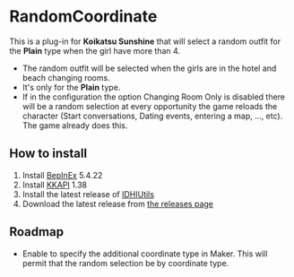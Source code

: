 ﻿# RandomCoordinate

This is a plug-in for **Koikatsu Sunshine** that will select a random outfit for the
**Plain** type when the girl have more than 4.

- The random outfit will be selected when the girls are in the hotel and beach changing
rooms.
- It's only for the **Plain** type.
- If in the configuration the option Changing Room Only is disabled there will be a
random selection at every opportunity the game reloads the character (Start
conversations, Dating events, entering a map, ..., etc). The game already does this.

## How to install

1. Install [BepInEx](https://github.com/BepInEx/BepInEx/releases/tag/v5.4.22) 5.4.22
2. Install [KKAPI](https://github.com/IllusionMods/IllusionModdingAPI/releases/tag/v1.38) 1.38
3. Install the latest release of [IDHIUtils](https://github.com/IDontHaveIdea/IDHIUtils/releases/latest)
4. Download the latest release from [the releases page](https://github.com/IDontHaveIdea/RandomCoordinate/releases/latest)

## Roadmap

- Enable to specify the additional coordinate type in Maker. This will permit that
the random selection be by coordinate type.
